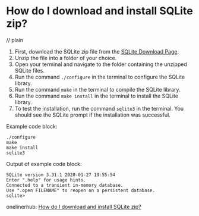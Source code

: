 # How do I download and install SQLite zip?
// plain

1. First, download the SQLite zip file from the [SQLite Download Page](https://www.sqlite.org/download.html).
2. Unzip the file into a folder of your choice.
3. Open your terminal and navigate to the folder containing the unzipped SQLite files.
4. Run the command `./configure` in the terminal to configure the SQLite library.
5. Run the command `make` in the terminal to compile the SQLite library.
6. Run the command `make install` in the terminal to install the SQLite library.
7. To test the installation, run the command `sqlite3` in the terminal. You should see the SQLite prompt if the installation was successful.

Example code block:
```
./configure
make
make install
sqlite3
```

Output of example code block:
```
SQLite version 3.31.1 2020-01-27 19:55:54
Enter ".help" for usage hints.
Connected to a transient in-memory database.
Use ".open FILENAME" to reopen on a persistent database.
sqlite>
```

onelinerhub: [How do I download and install SQLite zip?](https://onelinerhub.com/sqlite/how-do-i-download-and-install-sqlite-zip)